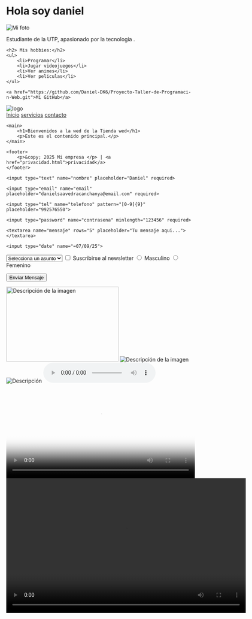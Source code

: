<!DOCTYPE html>
<html lang="en">

<head>
    <meta charset="UTF-8">
    <meta name="NIKE" content="width-device-width, initial-scale-1.0">
    <title>Mi Perfil - UTP</title>
</head>

<body>
    <h1> Hola soy daniel </h1>
    <img src="" alt="Mi foto">
    <p class="descripcion"> Estudiante de la UTP, apasionado por la tecnologia .</p>

    <h2> Mis hobbies:</h2>
    <ul>
        <li>Programar</li>
        <li>Jugar videojuegos</li>
        <li>Ver animes</li>
        <li>Ver peliculas</li>
    </ul>

    <a href="https://github.com/Daniel-DK6/Proyecto-Taller-de-Programaci-n-Web.git">Mi GitHub</a>
</body>

</html>

<html lang="es">
<head>
<meta charset="=UTF-8">
<title>Tienda DK</title>
<link rel="stylesheet" href="estilos.css">
</head>

<body>
    <head>
        <img src="logo.png" alt="logo">
        <nav>
            <a href="index.html">Inicio</a>
            <a href="servicios.html">servicios</a>
            <a href="contacto.html">contacto</a>
        </nav>
    </head>

    <main>
        <h1>Bienvenidos a la wed de la Tienda wed</h1>
        <p>Este es el contenido principal.</p>
    </main>

    <footer>
        <p>&copy; 2025 Mi empresa </p> | <a href="privacidad.html">privacidad</a>
    </footer>
</body>
</html>

<form action="/procesar-formulario" method="POST">
    
    <input type="text" name="nombre" placeholder="Daniel" required>

    <input type="email" name="email" placeholder="danielsaavedracanchanya@email.com" required>

    <input type="tel" name="telefono" pattern="[0-9]{9}" placeholder="992576550">

    <input type="password" name="contrasena" minlength="123456" required>

    <textarea name="mensaje" rows="5" placeholder="Tu mensaje aqui..."></textarea>

    <input type="date" name="=07/09/25">

<select name="asunto">
    <option value="">Selecciona un asunto</option>
    <option value="consulta">Consulta</option>
    <option value="sugerencia">Sugerencia</option>
    <option value="queja">Queja</option>
</select>

<input type="checkbox" name="newsletter" id="newsletter">
<label for="newsletter">Suscribirse al newsletter</label>

<input type="radio" name="genero" value="masculino" id="masculino">
<label for="masculino">Masculino</label>
<input type="radio" name="genero" value="femenino" id="femenino">
<label for="femenino">Femenino</label>

<button type="submit">Enviar Mensaje</button>

<img src="imagen.jpg" alt="Descripción de la imagen" width="300" height="200">

<img src="imagen.jpg" alt="Descripción de la imagen" class="img-responsive">

<picture>
    <source media="(max-width: 768px)" srcset="imagen-small.jpg">
    <source media="(max-width: 1200px)" srcset="imagen-medium.jpg">
    <img src="imagen-large.jpg" alt="Descripción">
</picture>

<audio controls>
    <source src="audio.mp3" type="audio/mpeg">
    <source src="audio.ogg" type="audio/ogg">
    Tu navegador no soporta el elemento de audio.
</audio>

<audio autoplay loop>
    <source src="background-music.mp3" type="audio/mpeg">
</audio>

<video controls width="100%" poster="miniatura.jpg">
    <source src="video.mp4" type="video/mp4">
    <source src="video.webm" type="video/webm">
    Tu navegador no soporta el elemento de video.
</video>

<video controls width="640" height="360">
    <source src="video.mp4" type="video/mp4">
    <source src="video.webm" type="video/webm">
    <track kind="subtitles" src="subtitulos.vtt" srclang="es" label="Español">
</video>

</form>
